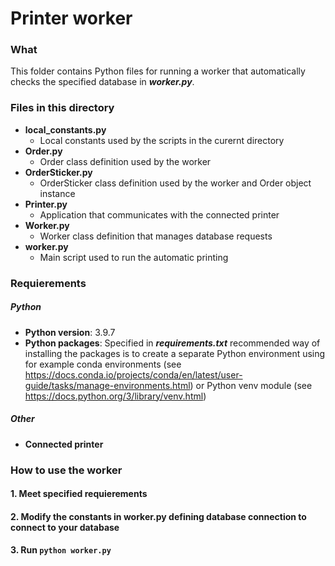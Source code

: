 # Printer worker

### What

This folder contains Python files for running a worker that automatically checks the specified database in <b><i>worker.py</i></b>.

### Files in this directory

- <b>local_constants.py</b>
  - Local constants used by the scripts in the curernt directory
- <b>Order.py</b>
  - Order class definition used by the worker 
- <b>OrderSticker.py</b>
  - OrderSticker class definition used by the worker and Order object instance
- <b>Printer.py</b>
  - Application that communicates with the connected printer
- <b>Worker.py</b>
  - Worker class definition that manages database requests
- <b>worker.py</b>
  - Main script used to run the automatic printing

### Requierements 

##### Python

- <b>Python version</b>: 3.9.7
- <b>Python packages</b>: Specified in <b><i>requirements.txt</i></b> recommended way of installing the packages is to create a separate Python environment using for example conda environments (see https://docs.conda.io/projects/conda/en/latest/user-guide/tasks/manage-environments.html) or Python venv module (see https://docs.python.org/3/library/venv.html)

##### Other
- <b>Connected printer</b>

### How to use the worker

#### 1. Meet specified requierements

#### 2. Modify the constants in worker.py defining database connection to connect to your database 

#### 3. Run <code>python worker.py</code>


